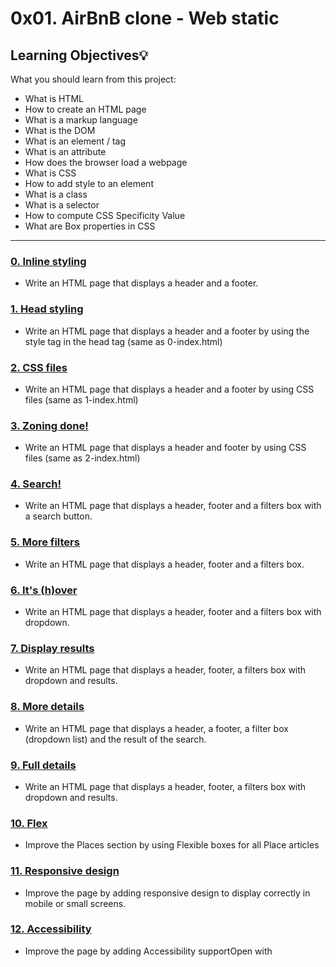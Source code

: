 # 0x01. AirBnB clone - Web static

## Learning Objectives:bulb:

What you should learn from this project:

* What is HTML
* How to create an HTML page
* What is a markup language
* What is the DOM
* What is an element / tag
* What is an attribute
* How does the browser load a webpage
* What is CSS
* How to add style to an element
* What is a class
* What is a selector
* How to compute CSS Specificity Value
* What are Box properties in CSS

---

### [0. Inline styling](./0-index.html)

* Write an HTML page that displays a header and a footer.

### [1. Head styling](./1-index.html)

* Write an HTML page that displays a header and a footer by using the style tag in the head tag (same as 0-index.html)

### [2. CSS files](./2-index.html)

* Write an HTML page that displays a header and a footer by using CSS files (same as 1-index.html)

### [3. Zoning done!](./3-index.html)

* Write an HTML page that displays a header and footer by using CSS files (same as 2-index.html)

### [4. Search!](./4-index.html)

* Write an HTML page that displays a header, footer and a filters box with a search button.

### [5. More filters](./5-index.html)

* Write an HTML page that displays a header, footer and a filters box.

### [6. It's (h)over](./6-index.html)

* Write an HTML page that displays a header, footer and a filters box with dropdown.

### [7. Display results](./7-index.html)

* Write an HTML page that displays a header, footer, a filters box with dropdown and results.

### [8. More details](./8-index.html)

* Write an HTML page that displays a header, a footer, a filter box (dropdown list) and the result of the search.

### [9. Full details](./100-index.html)

* Write an HTML page that displays a header, footer, a filters box with dropdown and results.

### [10. Flex](./101-index.html)

* Improve the Places section by using Flexible boxes for all Place articles

### [11. Responsive design](./102-index.html)

* Improve the page by adding responsive design to display correctly in mobile or small screens.

### [12. Accessibility](./103-index.html)

* Improve the page by adding Accessibility supportOpen with
